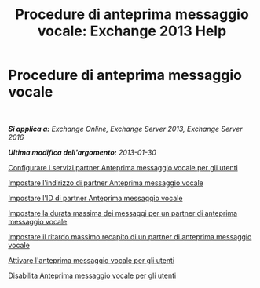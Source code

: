 ﻿---
title: 'Procedure di anteprima messaggio vocale: Exchange 2013 Help'
TOCTitle: Procedure di anteprima messaggio vocale
ms:assetid: 3154be11-1a9d-4e51-a2d0-592ddbcca7b1
ms:mtpsurl: https://technet.microsoft.com/it-it/library/JJ938009(v=EXCHG.150)
ms:contentKeyID: 52057232
ms.date: 05/22/2018
mtps_version: v=EXCHG.150
ms.translationtype: MT
---

# Procedure di anteprima messaggio vocale

 

_**Si applica a:** Exchange Online, Exchange Server 2013, Exchange Server 2016_

_**Ultima modifica dell'argomento:** 2013-01-30_

[Configurare i servizi partner Anteprima messaggio vocale per gli utenti](configure-voice-mail-preview-partner-services-for-users-exchange-2013-help.md)

[Impostare l'indirizzo di partner Anteprima messaggio vocale](set-the-voice-mail-preview-partner-address-exchange-2013-help.md)

[Impostare l'ID di partner Anteprima messaggio vocale](set-the-voice-mail-preview-partner-id-exchange-2013-help.md)

[Impostare la durata massima dei messaggi per un partner di anteprima messaggio vocale](set-the-maximum-message-duration-for-a-voice-mail-preview-partner-exchange-2013-help.md)

[Impostare il ritardo massimo recapito di un partner di anteprima messaggio vocale](set-the-maximum-delivery-delay-for-a-voice-mail-preview-partner-exchange-2013-help.md)

[Attivare l'anteprima messaggio vocale per gli utenti](enable-voice-mail-preview-for-users-exchange-2013-help.md)

[Disabilita Anteprima messaggio vocale per gli utenti](disable-voice-mail-preview-for-users-exchange-2013-help.md)

